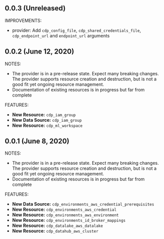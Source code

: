 ## 0.0.3 (Unreleased)

IMPROVEMENTS:
* provider: Add `cdp_config_file`, `cdp_shared_credentials_file`, `cdp_endpoint_url` and `endpoint_url` arguments

## 0.0.2 (June 12, 2020)

NOTES:

* The provider is in a pre-release state. Expect many breaking changes. The provider supports resource creation and destruction, but is not a good fit yet ongoing resource management.
* Documentation of existing resources is in progress but far from complete

FEATURES:

* **New Resource:** `cdp_iam_group`
* **New Data Source:** `cdp_iam_group`
* **New Resource:** `cdp_ml_workspace`

## 0.0.1 (June 8, 2020)

NOTES:

* The provider is in a pre-release state. Expect many breaking changes. The provider supports resource creation and destruction, but is not a good fit yet ongoing resource management.
* Documentation of existing resources is in progress but far from complete

FEATURES:

* **New Data Source:** `cdp_environments_aws_credential_prerequisites`
* **New Resource:** `cdp_environments_aws_credential`
* **New Resource:** `cdp_environments_aws_environment`
* **New Resource:** `cdp_environments_id_broker_mappings`
* **New Resource:** `cdp_datalake_aws_datalake`
* **New Resource:** `cdp_datahub_aws_cluster`
